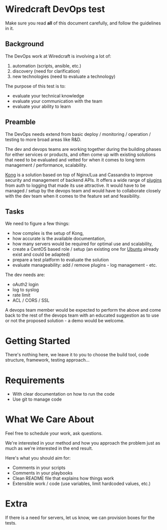 # Wiredcraft DevOps test

Make sure you read **all** of this document carefully, and follow the guidelines in it.

## Background

The DevOps work at Wiredcraft is involving a lot of:

1. automation (scripts, ansible, etc.)
2. discovery (need for clarification)
3. new technologies (need to evaluate a technology)

The purpose of this test is to:

- evaluate your technical knowledge
- evaluate your communication with the team
- evaluate your ability to learn
 
## Preamble
 
The DevOps needs extend from basic deploy / monitoring / operation / testing to more broad areas like R&D. 

The dev and devops teams are working together during the building phases for either services or products, and often come up with existing solutions that need to be evaluated and vetted for when it comes to long term management / performance, scalability.

[Kong](https://getkong.org) is a solution based on top of Nginx/Lua and Cassandra to improve security and management of backend APIs. It offers a wide range of [plugins](https://getkong.org/plugins/) from auth to logging that made its use attractive. It would have to be managed / setup by the devops team and would have to collaborate closely with the dev team when it comes to the feature set and feasibility. 

## Tasks

We need to figure a few things: 

- how complex is the setup of Kong,
- how accurate is the available documentation,
- how many servers would be required for optimal use and scalability,
- create a CentOS based role / setup (an existing one for [Ubuntu](https://galaxy.ansible.com/jessem/kong/) already exist and could be adapted)
- prepare a test platform to evaluate the solution
- evaluate manageability: add / remove plugins - log management - etc.

The dev needs are:

- oAuth2 login
- log to syslog
- rate limit
- ACL / CORS / SSL

A devops team member would be expected to perform the above and come back to the rest of the devops team with an educated suggestion as to use or not the proposed solution - a demo would be welcome.

# Getting Started

There's nothing here, we leave it to you to choose the build tool, code structure, framework, testing approach...

# Requirements

- With clear documentation on how to run the code
- Use git to manage code

# What We Care About

Feel free to schedule your work, ask questions.

We're interested in your method and how you approach the problem just as much as we're interested in the end result.

Here's what you should aim for:

- Comments in your scripts
- Comments in your playbooks
- Clean README file that explains how things work
- Extensible work / code (use variables, limit hardcoded values, etc.) 

# Extra

If there is a need for servers, let us know, we can provision boxes for the tests.


